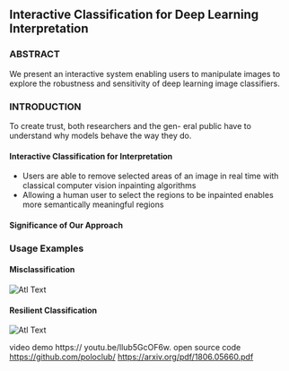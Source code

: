 ## Interactive Classification for Deep Learning Interpretation
### ABSTRACT
We present an interactive system enabling users to manipulate images to explore the robustness and sensitivity of deep learning image classifiers. 
### INTRODUCTION
To create trust, both researchers and the gen- eral public have to understand why models behave the way they do.
#### Interactive Classification for Interpretation
* Users are able to remove selected areas of an image in real time with classical computer vision inpainting algorithms
* Allowing a human user to select the regions to be inpainted enables more semantically meaningful regions
#### Significance of Our Approach

### Usage Examples
#### Misclassification
![Atl Text]()
#### Resilient Classification
![Atl Text]()

video demo https:// youtu.be/llub5GcOF6w.
open source code https://github.com/poloclub/ 
https://arxiv.org/pdf/1806.05660.pdf

